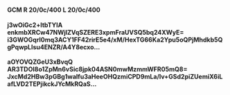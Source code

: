 #### GCM R 20/0c/400 L 20/0c/400
**j3wOiGc2+ltbTYIA**<br/>**enkmbXRCw47NWjlZVqSZERE3xpmFraUVSQ5bq24XWyE=**<br/>**i3GWOGqrl0mq3ACY1FF42rirE5e4/xM/HexTG66Ka2Ypu5oQPjMhdkb5QgPqwpLIsu4ENZR/A4Y8ecxo...**<br/><br/>
**aOYOVQZGeU3xBvqQ**<br/>**AR3TDOI8o1ZpMn6vSic8jpk04ASN0mwMzmmWFR05mQ8=**<br/>**JxcMd2HBw3pGBg1walfu3aHeeOHQzmiCPD9mLa/lv+GSd2piZUemiX6iLafLVD2TEPjikckJYcMkRQaS...**